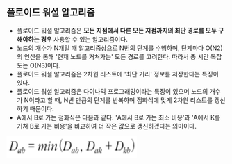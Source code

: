 ## 플로이드 워셜 알고리즘
- 플로이드 워셜 알고리즘은 **모든 지점에서 다른 모든 지점까지의 최단 경로를 모두 구해야하는 경우** 사용할 수 있는 알고리즘이다.
- 노드의 개수가 N개일 때 알고리즘상으로 N번의 단계를 수행하며, 단계마다 O(N2)의 연산을 통해 '현재 노드를 거쳐가는' 모든 경로를 고려한다. 따라서 총 시간 복잡도는 O(N3)이다.
- 플로이드 워셜 알고리즘은 2차원 리스트에 '최단 거리' 정보를 저장한다는 특징이 있다.
- 플로이드 워셜 알고리즘은 다이나믹 프로그래밍이라는 특징이 있으며 노드의 개수가 N이라고 할 때, N번 만큼의 단계를 반복하며 점화식에 맞게 2차원 리스트를 갱신하기 때문이다.
- A에서 B로 가는 점화식은 다음과 같다. 'A에서 B로 가는 최소 비용'과 'A에서 K를 거쳐 B로 가는 비용'을 비교하여 더 작은 값으로 갱신하겠다는 의미이다.
<div>
    <img src="image1.PNG" width="300" height="50">
</div>